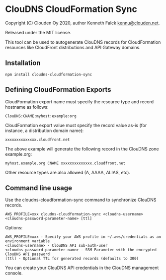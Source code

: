 # ClouDNS CloudFormation Sync
Copyright (C) Clouden Oy 2020, author Kenneth Falck <kennu@clouden.net>.

Released under the MIT license.

This tool can be used to autogenerate ClouDNS records for CloudFormation resources like CloudFront distributions and API Gateway domains.

## Installation

    npm install cloudns-cloudformation-sync

## Defining CloudFormation Exports

CloudFormation export name must specify the resource type and record hostname as follows:

    ClouDNS:CNAME:myhost:example:org

CloudFormation export value must specify the record value as-is (for instance, a distribution domain name):

    xxxxxxxxxxxxxx.cloudfront.net

The above example will generate the following record in the ClouDNS zone example.org:

    myhost.example.org CNAME xxxxxxxxxxxxxx.cloudfront.net

Other resource types are also allowed (A, AAAA, ALIAS, etc).

## Command line usage

Use the cloudns-cloudformation-sync command to synchronize ClouDNS records.

    AWS_PROFILE=xxx cloudns-cloudformation-sync <cloudns-username> <cloudns-password-parameter-name> [ttl]

Options:

    AWS_PROFILE=xxx - Specify your AWS profile in ~/.aws/credentials as an environment variable
    <cloudns-username> - ClouDNS API sub-auth-user
    <cloudns-password-parameter-name> - SSM Parameter with the encrypted ClouDNS API password
    [ttl] - Optional TTL for generated records (defaults to 300)

You can create your ClouDNS API credentials in the ClouDNS management console.
